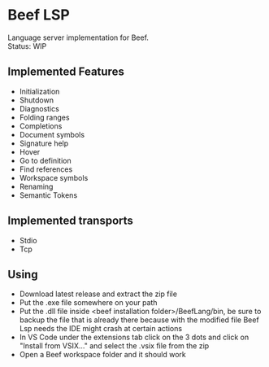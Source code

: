 # Beef LSP
Language server implementation for Beef.  
Status: WIP

## Implemented Features
 - Initialization
 - Shutdown
 - Diagnostics
 - Folding ranges
 - Completions
 - Document symbols
 - Signature help
 - Hover
 - Go to definition
 - Find references
 - Workspace symbols
 - Renaming
 - Semantic Tokens

## Implemented transports
 - Stdio
 - Tcp

## Using
 - Download latest release and extract the zip file
 - Put the .exe file somewhere on your path
 - Put the .dll file inside \<beef installation folder>/BeefLang/bin, be sure to backup the file that is already there because with the modified file Beef Lsp needs the IDE might crash at certain actions
 - In VS Code under the extensions tab click on the 3 dots and click on "Install from VSIX..." and select the .vsix file from the zip
 - Open a Beef workspace folder and it should work